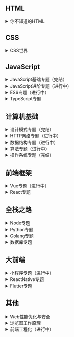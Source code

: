 ## HTML

<details>
  <summary>你不知道的HTML</summary>

</details>

## CSS

<details>
  <summary>CSS世界</summary>

</details>

## JavaScript

<details>
  <summary>JavaScript基础专题（完结）</summary>

- [JavaScript基础专题之原型与原型链（一）](https://github.com/timelessover/blog/issues/1)
- [JavaScript基础专题之执行上下文和执行栈（二）](https://github.com/timelessover/blog/issues/2)
- [JavaScript基础专题之深入执行上下文（三）](https://github.com/timelessover/blog/issues/3)
- [JavaScript基础专题之闭包（四）](https://github.com/timelessover/blog/issues/4)
- [JavaScript基础专题之参数传递（五）](https://github.com/timelessover/blog/issues/5)
- [JavaScript基础专题之实现自己的call、apply、bind（六）](https://github.com/timelessover/blog/issues/6)
- [JavaScript基础专题之类数组对象（七）](https://github.com/timelessover/blog/issues/7)
- [JavaScript基础专题之实现自己的new Object（八）](https://github.com/timelessover/blog/issues/8)
- [JavaScript基础专题之创建对象几种方式及优缺点（九）](https://github.com/timelessover/blog/issues/9)
- [JavaScript基础专题之继承的实现及其优缺点（十）](https://github.com/timelessover/blog/issues/10)
- [JavaScript基础专题之类型检测（十一）](https://github.com/timelessover/blog/issues/11)
- [JavaScript基础专题之类型转换（十二）](https://github.com/timelessover/blog/issues/12)
- [JavaScript基础专题之异步（十三）](https://github.com/timelessover/blog/issues/13)
- [JavaScript基础专题完结](https://github.com/timelessover/blog/issues/14)

</details>

<details>
  <summary>JavaScript进阶专题（进行中）</summary>

- [JavaScript进阶专题之数组去重（一）](https://github.com/timelessover/blog/issues/15)
- [JavaScript进阶专题之节流函数（二）](https://github.com/timelessover/blog/issues/61)
- [JavaScript进阶专题之防抖函数（三）](https://github.com/timelessover/blog/issues/62)
- [JavaScript进阶专题之类型相等（四）](https://github.com/timelessover/blog/issues/63)
- [JavaScript进阶专题之深浅拷贝（五）](https://github.com/timelessover/blog/issues/64)
- [JavaScript进阶专题之数组扁平化（六）](https://github.com/timelessover/blog/issues/65)
- [JavaScript进阶专题之乱序数组（七）](https://github.com/timelessover/blog/issues/66)
- [JavaScript进阶专题之函数式编程（八）](https://github.com/timelessover/blog/issues/67)

</details>

<details>
  <summary>ES6专题（进行中）</summary>
  
- [ES6专题之从 Babel 编译分析 const 和 let（一）](https://github.com/timelessover/blog/issues/69)
- [ES6专题之从 Babel 编译分析解构赋值（二）](https://github.com/timelessover/blog/issues/70)
- [ES6专题之从 Babel 编译分析字符串模板（三）](https://github.com/timelessover/blog/issues/71)

</details>

<details>
  <summary>TypeScript专题</summary>


  </details>

## 计算机基础



<details>
  <summary>设计模式专题（完结）</summary>

- [设计模式专题之单例模式（一）](https://github.com/timelessover/blog/issues/16)
- [设计模式专题之策略模式（二）](https://github.com/timelessover/blog/issues/17)
- [设计模式专题之代理模式（三）](https://github.com/timelessover/blog/issues/18)
- [设计模式专题之发布-订阅模式（四）](https://github.com/timelessover/blog/issues/19)
- [设计模式专题之观察者模式（五）](https://github.com/timelessover/blog/issues/20)
- [设计模式专题之工厂模式（六）](https://github.com/timelessover/blog/issues/21)
- [设计模式专题之享元模式（七）](https://github.com/timelessover/blog/issues/22)
- [设计模式专题之中介者模式（八）](https://github.com/timelessover/blog/issues/23)
- [设计模式专题之模板方法模式（九）](https://github.com/timelessover/blog/issues/24)
- [设计模式专题之状态模式（十）](https://github.com/timelessover/blog/issues/25)
- [设计模式专题之命令模式（十一）](https://github.com/timelessover/blog/issues/26)
- [设计模式专题之组合模式（十二）](https://github.com/timelessover/blog/issues/27)
- [设计模式专题之装饰器模式（十三）](https://github.com/timelessover/blog/issues/28)
- [设计模式专题之责任链模式（十四）](https://github.com/timelessover/blog/issues/29)
- [设计模式专题之迭代器模式（十五）](https://github.com/timelessover/blog/issues/30)
- [设计模式专题之适配器模式（十六）](https://github.com/timelessover/blog/issues/31)
- [设计模式专题之访问者模式（十七）](https://github.com/timelessover/blog/issues/47)
- [设计模式专题之解释器模式（十八）](https://github.com/timelessover/blog/issues/48)
- [设计模式专题之桥接模式（十九）](https://github.com/timelessover/blog/issues/49)
- [设计模式专题之建造者模式（二十）](https://github.com/timelessover/blog/issues/50)
- [设计模式专题之外观模式（二十一）](https://github.com/timelessover/blog/issues/51)
- [设计模式专题之备忘录模式（二十二）](https://github.com/timelessover/blog/issues/52)
- [设计模式专题之原型模式（二十三）](https://github.com/timelessover/blog/issues/53)
- [设计模式专题之MV * 模式（二十四）](https://github.com/timelessover/blog/issues/54)
- [设计模式总结](https://github.com/timelessover/blog/issues/56)
</details>



<details>
  <summary>HTTP网络专题（进行中）</summary>

- [HTTP专题之网络概述（一）](https://github.com/timelessover/blog/issues/43)
- [HTTP专题之HTTP基础（二）](https://github.com/timelessover/blog/issues/44)
- [HTTP专题之HTTP应用（三）](https://github.com/timelessover/blog/issues/45)
- [HTTP专题之前端跨域九种方式（四）](https://github.com/timelessover/blog/issues/46)
</details>

<details>
  <summary>数据结构专题（进行中）</summary>

- [数据结构专题之数组与字符串（一）](https://github.com/timelessover/blog/issues/35)
- [数据结构专题之栈与队列（二）](https://github.com/timelessover/blog/issues/36)
- [数据结构专题之链表（三）](https://github.com/timelessover/blog/issues/37)
- [数据结构专题之哈希表（四）](https://github.com/timelessover/blog/issues/38)
- [数据结构专题之树（五）](https://github.com/timelessover/blog/issues/55)
- [数据结构专题之图（六）](https://github.com/timelessover/blog/issues/57)

</details>

<details>
  <summary>算法专题（进行中）</summary>
  
- [算法专题之递归（一)](https://github.com/timelessover/blog/issues/58)
- [算法专题之二分查找（二）](https://github.com/timelessover/blog/issues/59)
- [算法专题之十大排序算法（三）](https://github.com/timelessover/blog/issues/60)
- [算法专题之动态规划（四）](https://github.com/timelessover/blog/issues/60)
- [算法专题之贪心算法（五）](https://github.com/timelessover/blog/issues/60)
- [算法专题之回溯算法（五）](https://github.com/timelessover/blog/issues/60)

</details>


<details>
  <summary>操作系统专题（完结）</summary>

- [操作系统专题之操作系统基础（一）](https://github.com/timelessover/blog/issues/32)
- [操作系统专题之进程与线程（二）](https://github.com/timelessover/blog/issues/33)
- [操作系统专题之内存管理（三）](https://github.com/timelessover/blog/issues/39)
- [操作系统专题之设备管理（四）](https://github.com/timelessover/blog/issues/40)
</details>

## 前端框架

<details>
  <summary>Vue专题（进行中）</summary>

- [Vue专题之生命周期（一）](https://github.com/timelessover/blog/issues/34)

</details>


<details>
  <summary>React专题</summary>

</details>


## 全栈之路
<details>
  <summary>Node专题</summary>

</details>

<details>
  <summary>Python专题</summary>

</details>
<details>
  <summary>Golang专题</summary>

</details>
<details>
  <summary>数据库专题</summary>

</details>

## 大前端
<details>
  <summary>小程序专题（进行中）</summary>

</details>
<details>
  <summary>ReactNative专题</summary>

</details>
<details>
  <summary>Flutter专题</summary>

</details>

## 其他
<details>
  <summary>Web性能优化与安全</summary>

</details>

<details>
  <summary>浏览器工作原理</summary>

- [Chrome架构（一）](https://github.com/timelessover/blog/issues/68)

</details>

<details>
  <summary>前端工程化（进行中）</summary>

- [Git总结](https://github.com/timelessover/blog/issues/41)

</details>
